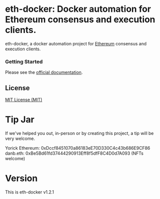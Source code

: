 # eth-docker: Docker automation for Ethereum consensus and execution clients.

eth-docker, a docker automation project for [Ethereum](https://ethereum.org/en/eth2/) consensus and execution clients. 

### Getting Started

Please see the [official documentation](https://eth-docker.net). 

## License

[MIT License (MIT)](https://github.com/eth2-educators/eth-docker/blob/master/LICENSE)

# Tip Jar

If we've helped you out, in-person or by creating this project, a tip will be very welcome.

Yorick Ethereum: 0xDccf8451070a86183eE70D330C4c43b686E9CF86  
danb.eth: 0xBe5Bd61fd37444290913Eff8f5dfF8C4D0d7A093 (NFTs welcome)

# Version

This is eth-docker v1.2.1
